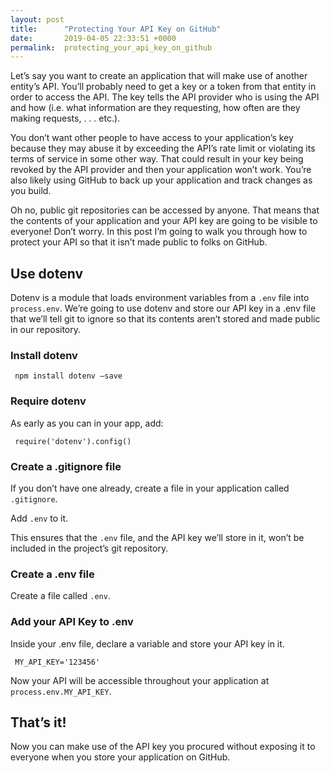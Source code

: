 ```yaml
---
layout: post
title:      "Protecting Your API Key on GitHub"
date:       2019-04-05 22:33:51 +0000
permalink:  protecting_your_api_key_on_github
---
```



Let’s say you want to create an application that will make use of another entity’s API.  You’ll probably need to get a key or a token from that entity in order to access the API.  The key tells the API provider who is using the API and how (i.e. what information are they requesting, how often are they making requests, . . . etc.). 

You don’t want other people to have access to your application’s key because they may abuse it by exceeding the API’s rate limit or violating its terms of service in some other way.  That could result in your key being revoked by the API provider and then your application won’t work. You’re also likely using GitHub to back up your application and track changes as you build.  

Oh no, public git repositories can be accessed by anyone. That means that the contents of your application and your API key are going to be visible to everyone! Don’t worry.  In this post I’m going to walk you through how to protect your API so that it isn’t made public to folks on GitHub. 

## Use dotenv
Dotenv is a module that loads environment variables from a `.env` file into `process.env`. We’re going to use dotenv and store our API key in a .env file that we’ll tell git to ignore so that its contents aren’t stored and made public in our repository. 

### Install dotenv

` npm install dotenv –save`

### Require dotenv
As early as you can in your app, add:

` require('dotenv').config()`

### Create a .gitignore file
If you don’t have one already, create a file in your application called `.gitignore`. 

Add `.env` to it.

This ensures that the `.env` file, and the API key we’ll store in it, won’t be included in the project’s git repository.  

### Create a .env file
Create a file called `.env`.

### Add your API Key to .env
Inside your .env file, declare a variable and store your API key in it.

` MY_API_KEY='123456'`

Now your API will be accessible throughout your application at ` process.env.MY_API_KEY`. 


## That’s it!
Now you can make use of the API key you procured without exposing it to everyone when you store your application on GitHub.

